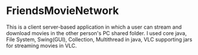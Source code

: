 # FriendsMovieNetwork
This is a client server-based application in which a user can stream and download movies in the other person's PC shared folder. I used core java, File System, Swing(GUI), Collection, Multithread in java, VLC supporting jars for streaming movies in VLC.
